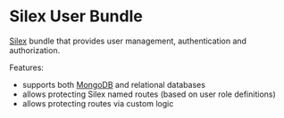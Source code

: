 # Silex User Bundle

[Silex](https://github.com/silexphp/Silex) bundle that provides user management, authentication and authorization.

Features:

- supports both [MongoDB](http://www.mongodb.org/) and relational databases
- allows protecting Silex named routes (based on user role definitions)
- allows protecting routes via custom logic
